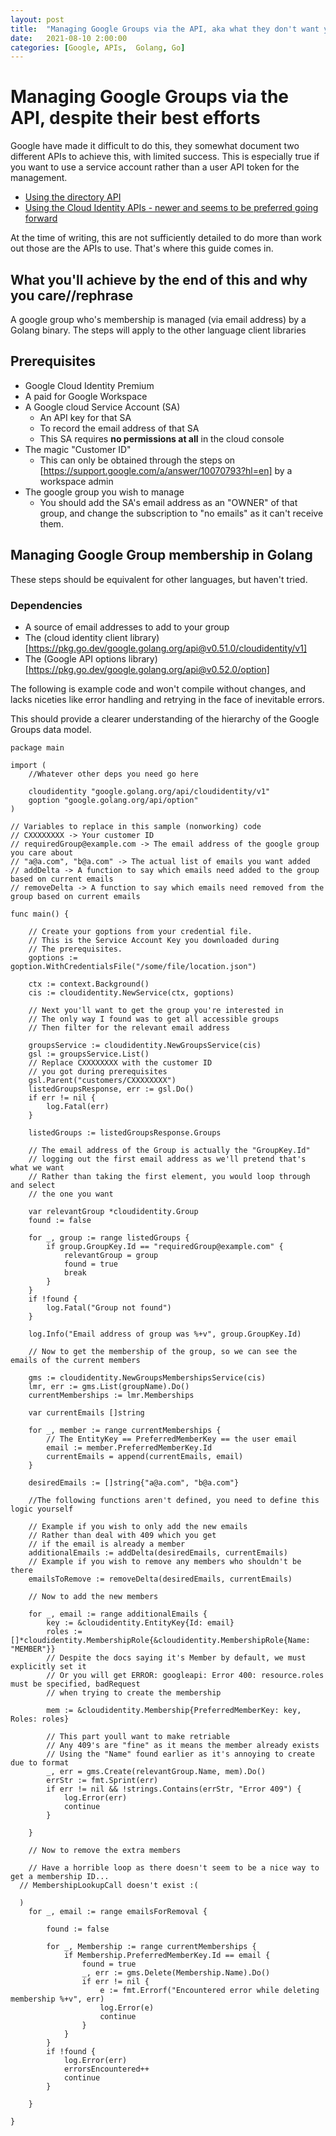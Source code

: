 ```yaml
---
layout: post
title:  "Managing Google Groups via the API, aka what they don't want you to do!"
date:   2021-08-10 2:00:00
categories: [Google, APIs,  Golang, Go]
---
```

# Managing Google Groups via the API, despite their best efforts
Google have made it difficult to do this, they somewhat document two different APIs to achieve this, with limited success. This is especially true if you want to use a service account rather than a user API token for the management.

* [Using the directory API](https://developers.google.com/admin-sdk/directory/v1/guides/manage-groups)
* [Using the Cloud Identity APIs - newer and seems to be preferred going forward](https://cloud.google.com/identity/docs/how-to/create-dynamic-groups)

At the time of writing, this are not sufficiently detailed to do more than work out those are the APIs to use. That's where this guide comes in.

## What you'll achieve by the end of this and why you care//rephrase

A google group who's membership is managed (via email address) by a Golang binary. The steps will apply to the other language client libraries

## Prerequisites
* Google Cloud Identity Premium
* A paid for Google Workspace
* A Google cloud Service Account (SA)
  * An API key for that SA
  * To record the email address of that SA
  * This SA requires **no permissions at all** in the cloud console
* The magic "Customer ID"
  * This can only be obtained through the steps on [https://support.google.com/a/answer/10070793?hl=en] by a workspace admin
* The google group you wish to manage
  * You should add the SA's email address as an "OWNER" of that group, and change the subscription to "no emails" as it can't receive them.

## Managing Google Group membership in Golang
These steps should be equivalent for other languages, but haven't tried.

### Dependencies
* A source of email addresses to add to your group
* The (cloud identity client library)[https://pkg.go.dev/google.golang.org/api@v0.51.0/cloudidentity/v1]
* The (Google API options library)[https://pkg.go.dev/google.golang.org/api@v0.52.0/option]

The following is example code and won't compile without changes, and lacks niceties like error handling and retrying in the face of inevitable errors.

This should provide a clearer understanding of the hierarchy of the Google Groups data model.



```golang
package main

import (
	//Whatever other deps you need go here

	cloudidentity "google.golang.org/api/cloudidentity/v1"
	goption "google.golang.org/api/option"
)

// Variables to replace in this sample (nonworking) code
// CXXXXXXXX -> Your customer ID
// requiredGroup@example.com -> The email address of the google group you care about
// "a@a.com", "b@a.com" -> The actual list of emails you want added
// addDelta -> A function to say which emails need added to the group based on current emails
// removeDelta -> A function to say which emails need removed from the group based on current emails

func main() {

	// Create your goptions from your credential file.
	// This is the Service Account Key you downloaded during
	// The prerequisites.
	goptions := goption.WithCredentialsFile("/some/file/location.json")

	ctx := context.Background()
	cis := cloudidentity.NewService(ctx, goptions)

	// Next you'll want to get the group you're interested in
	// The only way I found was to get all accessible groups
	// Then filter for the relevant email address

	groupsService := cloudidentity.NewGroupsService(cis)
	gsl := groupsService.List()
	// Replace CXXXXXXXX with the customer ID
	// you got during prerequisites
	gsl.Parent("customers/CXXXXXXXX")
	listedGroupsResponse, err := gsl.Do()
	if err != nil {
		log.Fatal(err)
	}

	listedGroups := listedGroupsResponse.Groups

	// The email address of the Group is actually the "GroupKey.Id"
	// logging out the first email address as we'll pretend that's what we want
	// Rather than taking the first element, you would loop through and select
	// the one you want

	var relevantGroup *cloudidentity.Group
	found := false

	for _, group := range listedGroups {
		if group.GroupKey.Id == "requiredGroup@example.com" {
			relevantGroup = group
			found = true
			break
		}
	}
	if !found {
		log.Fatal("Group not found")
	}

	log.Info("Email address of group was %+v", group.GroupKey.Id)

	// Now to get the membership of the group, so we can see the emails of the current members

	gms := cloudidentity.NewGroupsMembershipsService(cis)
	lmr, err := gms.List(groupName).Do()
	currentMemberships := lmr.Memberships

	var currentEmails []string

	for _, member := range currentMemberships {
		// The EntityKey == PreferredMemberKey == the user email
		email := member.PreferredMemberKey.Id
		currentEmails = append(currentEmails, email)
	}

	desiredEmails := []string{"a@a.com", "b@a.com"}

	//The following functions aren't defined, you need to define this logic yourself

	// Example if you wish to only add the new emails
	// Rather than deal with 409 which you get
	// if the email is already a member
	additionalEmails := addDelta(desiredEmails, currentEmails)
	// Example if you wish to remove any members who shouldn't be there
	emailsToRemove := removeDelta(desiredEmails, currentEmails)

	// Now to add the new members

	for _, email := range additionalEmails {
		key := &cloudidentity.EntityKey{Id: email}
		roles := []*cloudidentity.MembershipRole{&cloudidentity.MembershipRole{Name: "MEMBER"}}
		// Despite the docs saying it's Member by default, we must explicitly set it
		// Or you will get ERROR: googleapi: Error 400: resource.roles must be specified, badRequest
		// when trying to create the membership

		mem := &cloudidentity.Membership{PreferredMemberKey: key, Roles: roles}

		// This part youll want to make retriable
		// Any 409's are "fine" as it means the member already exists
		// Using the "Name" found earlier as it's annoying to create due to format
		_, err = gms.Create(relevantGroup.Name, mem).Do()
		errStr := fmt.Sprint(err)
		if err != nil && !strings.Contains(errStr, "Error 409") {
			log.Error(err)
			continue
		}

	}

	// Now to remove the extra members

	// Have a horrible loop as there doesn't seem to be a nice way to get a membership ID...
  // MembershipLookupCall doesn't exist :(
    
  )
	for _, email := range emailsForRemoval {

		found := false

		for _, Membership := range currentMemberships {
			if Membership.PreferredMemberKey.Id == email {
				found = true
				_, err := gms.Delete(Membership.Name).Do()
				if err != nil {
					e := fmt.Errorf("Encountered error while deleting membership %+v", err)
					log.Error(e)
					continue
				}
			}
		}
		if !found {
			log.Error(err)
			errorsEncountered++
			continue
		}

	}

}

```


